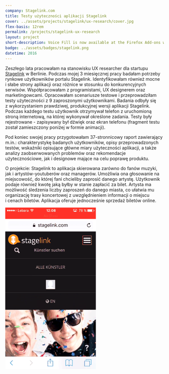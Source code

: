 ```yaml
---
company: Stagelink.com
title: Testy użyteczności aplikacji Stagelink
cover: ../assets/projects/stagelink/ux-research/cover.jpg
flex-basis: 12rem
permalink: /projects/stagelink-ux-research
layout: project
short-description: Voice Fill is now available at the Firefox Add-ons website for all Firefox users. Test Pilot users will be automatically migrated to this…
badge: ../assets/badges/stagelink.png
datetime: 2016
---
```


Zeszłego lata pracowałam na stanowisku UX researcher dla startupu <a href="https://stagelink.com">Stagelink</a> w Berlinie. Podczas mojej 3&nbsp;miesięcznej pracy badałam potrzeby rynkowe użytkowników portalu Stagelink. Identyfikowałam również mocne i&nbsp;słabe strony aplikacji oraz różnice w&nbsp;stosunku do konkurencyjnych serwisów. Współpracowałam z programistami, UX designerem oraz marketingowcami. Opracowałam scenariusze testowe i&nbsp;przeprowadziłam testy użyteczności z&nbsp;9&nbsp;zaproszonymi użytkownikami. Badania odbyły się z&nbsp;wykorzystaniem prawdziwej, produkcyjnej wersji aplikacji Stagelink. Podczas każdego testu użytkownik otrzymywał telefon z&nbsp;uruchomioną stroną internetową, na której wykonywał określone zadania. Testy były rejestrowane - zapisywany był dźwięk oraz ekran telefonu (fragment testu został zamieszczony poniżej w&nbsp;formie animacji).

Pod koniec swojej pracy przygotowałam 37-stronnicowy raport zawierający m.in.: charakterystykę badanych użytkowników, opisy przeprowadzonych testów, wskaźniki opisujące główne miary użyteczności aplikacji, a także analizy zaobserwowanych problemów oraz rekomendacje użytecznościowe, jak i&nbsp;designowe mające na celu poprawę produktu.

O projekcie: Stagelink to aplikacja skierowana zarówno do fanów muzyki, jak i&nbsp;artystów-youtuberów oraz managerów.
Umożliwia ona głosowanie na miejscowość, do której fani chcieliby zaprosić danego artystę. Użytkownik podaje również kwotę jaką byłby w&nbsp;stanie zapłacić za bilet. Artysta ma możliwość śledzenia liczby zaproszeń do danego miasta, co ułatwia mu organizację trasy koncertowej z&nbsp;uwzględnieniem informacji o&nbsp;miejscu i&nbsp;cenach biletów. Aplikacja oferuje jednocześnie sprzedaż biletów online.

<div class="iphone-mockup">
	<img src="../assets/projects/stagelink/ux-research/resized-min.gif" />
</div>
